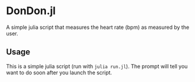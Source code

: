 # DonDon.jl

A simple julia script that measures the heart rate (bpm) as measured by the user.

## Usage
This is a simple julia script (run with `julia run.jl`). 
The prompt will tell you want to do soon after you launch the script.

